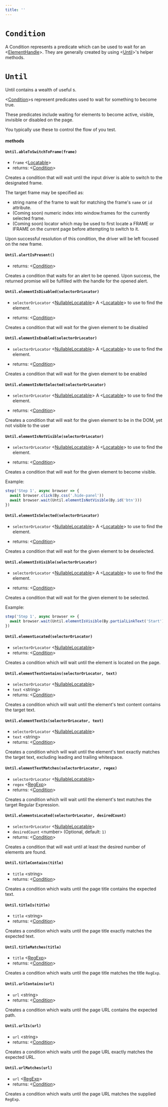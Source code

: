 ```yaml
---
title: ''
---
```

# `Condition`

A Condition represents a predicate which can be used to wait for an <[ElementHandle]>. They are generally created by using <[Until]>'s helper methods.

# `Until`

Until contains a wealth of useful <Condition>s.

<[Condition]>s represent predicates used to wait for something to become true.

These predicates include waiting for elements to become active, visible, invisible or disabled on the page.

You typically use these to control the flow of you test.


#### methods
#### `Until.ableToSwitchToFrame(frame)`
* `frame` &lt;[Locatable]&gt;   
* returns: &lt;[Condition]&gt; 

Creates a condition that will wait until the input driver is able to switch to the designated frame.

The target frame may be specified as:
- string name of the frame to wait for matching the frame's `name` or `id` attribute.
- (Coming soon) numeric index into window.frames for the currently selected frame.
- (Coming soon) locator which may be used to first locate a FRAME or IFRAME on the current page before attempting to switch to it.

Upon successful resolution of this condition, the driver will be left focused on the new frame.

#### `Until.alertIsPresent()`
* returns: &lt;[Condition]&gt; 

Creates a condition that waits for an alert to be opened. Upon success,
the returned promise will be fulfilled with the handle for the opened alert.

#### `Until.elementIsDisabled(selectorOrLocator)`
* `selectorOrLocator` &lt;[NullableLocatable]&gt;   A <[Locatable]> to use to find the element.

* returns: &lt;[Condition]&gt; 

Creates a condition that will wait for the given element to be disabled

#### `Until.elementIsEnabled(selectorOrLocator)`
* `selectorOrLocator` &lt;[NullableLocatable]&gt;   A <[Locatable]> to use to find the element.

* returns: &lt;[Condition]&gt; 

Creates a condition that will wait for the given element to be enabled

#### `Until.elementIsNotSelected(selectorOrLocator)`
* `selectorOrLocator` &lt;[NullableLocatable]&gt;   A <[Locatable]> to use to find the element.

* returns: &lt;[Condition]&gt; 

Creates a condition that will wait for the given element to be in the DOM, yet not visible to the user

#### `Until.elementIsNotVisible(selectorOrLocator)`
* `selectorOrLocator` &lt;[NullableLocatable]&gt;   A <[Locatable]> to use to find the element.

* returns: &lt;[Condition]&gt; 

Creates a condition that will wait for the given element to become visible.

Example:
```typescript
step('Step 1', async browser => {
  await browser.click(By.css('.hide-panel'))
  await browser.wait(Until.elementIsNotVisible(By.id('btn')))
})
```

#### `Until.elementIsSelected(selectorOrLocator)`
* `selectorOrLocator` &lt;[NullableLocatable]&gt;   A <[Locatable]> to use to find the element.

* returns: &lt;[Condition]&gt; 

Creates a condition that will wait for the given element to be deselected.

#### `Until.elementIsVisible(selectorOrLocator)`
* `selectorOrLocator` &lt;[NullableLocatable]&gt;   A <[Locatable]> to use to find the element.

* returns: &lt;[Condition]&gt; 

Creates a condition that will wait for the given element to be selected.

Example:
```typescript
step('Step 1', async browser => {
  await browser.wait(Until.elementIsVisible(By.partialLinkText('Start')))
})
```

#### `Until.elementLocated(selectorOrLocator)`
* `selectorOrLocator` &lt;[NullableLocatable]&gt;   
* returns: &lt;[Condition]&gt; 

Creates a condition which will wait until the element is located on the page.

#### `Until.elementTextContains(selectorOrLocator, text)`
* `selectorOrLocator` &lt;[NullableLocatable]&gt;   
* `text` &lt;string&gt;   
* returns: &lt;[Condition]&gt; 

Creates a condition which will wait until the element's text content contains the target text.

#### `Until.elementTextIs(selectorOrLocator, text)`
* `selectorOrLocator` &lt;[NullableLocatable]&gt;   
* `text` &lt;string&gt;   
* returns: &lt;[Condition]&gt; 

Creates a condition which will wait until the element's text exactly matches the target text, excluding leading and trailing whitespace.

#### `Until.elementTextMatches(selectorOrLocator, regex)`
* `selectorOrLocator` &lt;[NullableLocatable]&gt;   
* `regex` &lt;[RegExp]&gt;   
* returns: &lt;[Condition]&gt; 

Creates a condition which will wait until the element's text matches the target Regular Expression.

#### `Until.elementsLocated(selectorOrLocator, desiredCount)`
* `selectorOrLocator` &lt;[NullableLocatable]&gt;   
* `desiredCount` &lt;number&gt;  (Optional, default: `1)` 
* returns: &lt;[Condition]&gt; 

Creates a condition that will wait until at least the desired number of elements are found.

#### `Until.titleContains(title)`
* `title` &lt;string&gt;   
* returns: &lt;[Condition]&gt; 

Creates a condition which waits until the page title contains the expected text.

#### `Until.titleIs(title)`
* `title` &lt;string&gt;   
* returns: &lt;[Condition]&gt; 

Creates a condition which waits until the page title exactly matches the expected text.

#### `Until.titleMatches(title)`
* `title` &lt;[RegExp]&gt;   
* returns: &lt;[Condition]&gt; 

Creates a condition which waits until the page title matches the title `RegExp`.

#### `Until.urlContains(url)`
* `url` &lt;string&gt;   
* returns: &lt;[Condition]&gt; 

Creates a condition which waits until the page URL contains the expected path.

#### `Until.urlIs(url)`
* `url` &lt;string&gt;   
* returns: &lt;[Condition]&gt; 

Creates a condition which waits until the page URL exactly matches the expected URL.

#### `Until.urlMatches(url)`
* `url` &lt;[RegExp]&gt;   
* returns: &lt;[Condition]&gt; 

Creates a condition which waits until the page URL matches the supplied `RegExp`.


[ElementHandle]: ../../api/ElementHandle.md#elementhandle
[Until]: ../../api/Until.md#until
[Condition]: ../../api/Until.md#condition
[Locatable]: ../../api/Browser.md#locatable
[NullableLocatable]: ../../api/Browser.md#nullablelocatable
[RegExp]: https://developer.mozilla.org/en-US/docs/Web/JavaScript/Reference/Global_Objects/RegExp
